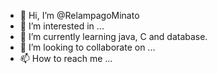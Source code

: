 - 👋 Hi, I’m @RelampagoMinato
- 👀 I’m interested in ...
- 🌱 I’m currently learning java, C and database.
- 💞️ I’m looking to collaborate on ...
- 📫 How to reach me ...

<!---
RelampagoMinato/RelampagoMinato is a ✨ special ✨ repository because its `README.md` (this file) appears on your GitHub profile.
You can click the Preview link to take a look at your changes.
--->
